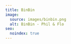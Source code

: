 ```yaml
---
title: BinBin
image:
  source: images/binbin.png
  alt: BinBin - Phil & Flo
seo:
  noindex: true
---
```

